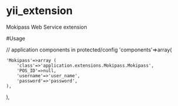 # yii_extension
Mokipass Web Service extension




#Usage

// application components in protected/config
	'components'=>array(
    
    'Mokipass'=>array (
        'class'=>'application.extensions.Mokipass.Mokipass',
        'POS_ID'=>null,
        'username'=>'user_name',
        'password'=>'password',
    ), 
),

